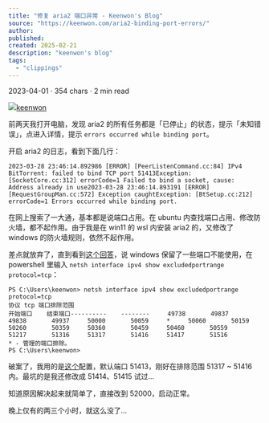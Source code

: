 ```yaml
---
title: "修复 aria2 端口异常 - Keenwon's Blog"
source: "https://keenwon.com/aria2-binding-port-errors/"
author:
published:
created: 2025-02-21
description: "keenwon's blog"
tags:
  - "clippings"
---
```

2023-04-01 · 354 chars · 2 min read

[![](https://keenwon.com/assets/image/f39ac524.png)](https://keenwon.com/about/)[keenwon](https://keenwon.com/about/)

前两天我打开电脑，发现 aria2 的所有任务都是「已停止」的状态，提示「未知错误」，点进入详情，提示 `errors occurred while binding port`。

开启 aria2 的日志，看到下面几行：

```prism
2023-03-28 23:46:14.892986 [ERROR] [PeerListenCommand.cc:84] IPv4 BitTorrent: failed to bind TCP port 51413Exception: [SocketCore.cc:312] errorCode=1 Failed to bind a socket, cause: Address already in use2023-03-28 23:46:14.893191 [ERROR] [RequestGroupMan.cc:572] Exception caughtException: [BtSetup.cc:212] errorCode=1 Errors occurred while binding port.
```

在网上搜索了一大通，基本都是说端口占用。在 ubuntu 内查找端口占用、修改防火墙，都不起作用。由于我是在 win11 的 wsl 内安装 aria2 的，又修改了 windows 的防火墙规则，依然不起作用。

差点就放弃了，直到看到[这个回答](https://superuser.com/questions/1486417/unable-to-start-kestrel-getting-an-attempt-was-made-to-access-a-socket-in-a-way)，说 windows 保留了一些端口不能使用，在 powershell 里输入 `netsh interface ipv4 show excludedportrange protocol=tcp`：

```prism
PS C:\Users\keenwon> netsh interface ipv4 show excludedportrange protocol=tcp
协议 tcp 端口排除范围
开始端口    结束端口----------    --------     49738       49837     49838       49937     50000       50059     *     50060       50159     50260       50359     50360       50459     50460       50559     51217       51316     51317       51416     51417       51516
* - 管理的端口排除。
PS C:\Users\keenwon>
```

破案了，我用的是[这个](https://github.com/P3TERX/aria2.conf)配置，默认端口 51413，刚好在排除范围 51317 ~ 51416 内。最坑的是我还修改成 51414、51415 试过...

知道原因解决起来就简单了，直接改到 52000，启动正常。

晚上仅有的两三个小时，就这么没了...